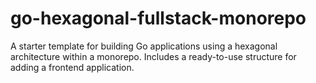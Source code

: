 # go-hexagonal-fullstack-monorepo
A starter template for building Go applications using a hexagonal architecture within a monorepo. Includes a ready-to-use structure for adding a frontend application.
